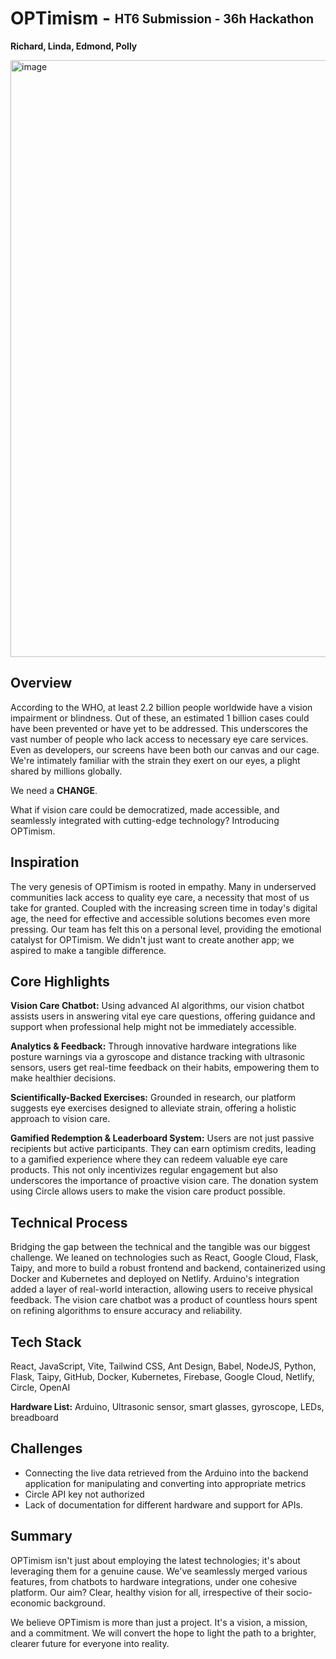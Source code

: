 # OPTimism - <sub><sup>HT6 Submission - 36h Hackathon</sup></sub>
<b>Richard, Linda, Edmond, Polly</b> <br>



<img width="955" alt="image" src="https://github.com/ricsign/OPTimism/assets/61102300/da20f6cc-3646-43ff-9efe-95243837053e">


## Overview
According to the WHO, at least 2.2 billion people worldwide have a vision impairment or blindness. Out of these, an estimated 1 billion cases could have been prevented or have yet to be addressed. This underscores the vast number of people who lack access to necessary eye care services. Even as developers, our screens have been both our canvas and our cage. We're intimately familiar with the strain they exert on our eyes, a plight shared by millions globally. 

We need a **CHANGE**. 

What if vision care could be democratized, made accessible, and seamlessly integrated with cutting-edge technology? Introducing OPTimism.

## Inspiration
The very genesis of OPTimism is rooted in empathy. Many in underserved communities lack access to quality eye care, a necessity that most of us take for granted. Coupled with the increasing screen time in today's digital age, the need for effective and accessible solutions becomes even more pressing. Our team has felt this on a personal level, providing the emotional catalyst for OPTimism. We didn't just want to create another app; we aspired to make a tangible difference.

## Core Highlights
**Vision Care Chatbot:** Using advanced AI algorithms, our vision chatbot assists users in answering vital eye care questions, offering guidance and support when professional help might not be immediately accessible. 

**Analytics & Feedback:**  Through innovative hardware integrations like posture warnings via a gyroscope and distance tracking with ultrasonic sensors, users get real-time feedback on their habits, empowering them to make healthier decisions.

**Scientifically-Backed Exercises:** Grounded in research, our platform suggests eye exercises designed to alleviate strain, offering a holistic approach to vision care.

**Gamified Redemption & Leaderboard System:** Users are not just passive recipients but active participants. They can earn optimism credits, leading to a gamified experience where they can redeem valuable eye care products. This not only incentivizes regular engagement but also underscores the importance of proactive vision care. The donation system using Circle allows users to make the vision care product possible. 

## Technical Process
Bridging the gap between the technical and the tangible was our biggest challenge. We leaned on technologies such as React, Google Cloud, Flask, Taipy, and more to build a robust frontend and backend, containerized using Docker and Kubernetes and deployed on Netlify. Arduino's integration added a layer of real-world interaction, allowing users to receive physical feedback. The vision care chatbot was a product of countless hours spent on refining algorithms to ensure accuracy and reliability.

## Tech Stack
React, JavaScript, Vite, Tailwind CSS, Ant Design, Babel, NodeJS, Python, Flask, Taipy, GitHub, Docker, Kubernetes, Firebase, Google Cloud, Netlify, Circle, OpenAI

**Hardware List:** Arduino, Ultrasonic sensor, smart glasses, gyroscope, LEDs, breadboard

## Challenges 
- Connecting the live data retrieved from the Arduino into the backend application for manipulating and converting into appropriate metrics
- Circle API key not authorized
- Lack of documentation for different hardware and support for APIs.

## Summary 
OPTimism isn't just about employing the latest technologies; it's about leveraging them for a genuine cause. We've seamlessly merged various features, from chatbots to hardware integrations, under one cohesive platform. Our aim? Clear, healthy vision for all, irrespective of their socio-economic background.

We believe OPTimism is more than just a project. It's a vision, a mission, and a commitment. We will convert the hope to light the path to a brighter, clearer future for everyone into reality. 
